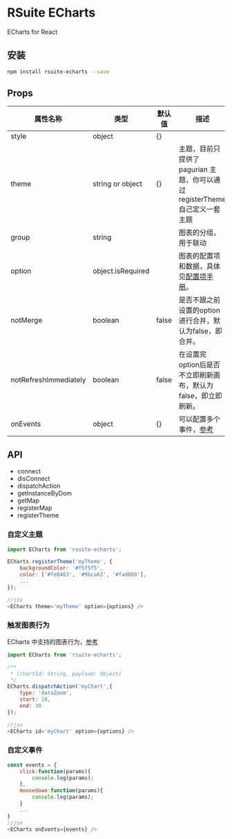 # RSuite ECharts

ECharts for React
## 安装
```bash
npm install rsuite-echarts --save
```
## Props

属性名称                  | 类型                | 默认值   | 描述
--------------------- | ----------------- | ----- | -----------------------------------------------------------------
style                 | object            | {}    |
theme                 | string or object  | {}    | 主题，目前只提供了 pagurian 主题，你可以通过registerTheme 自己定义一套主题
group                 | string            |       | 图表的分组，用于联动
option                | object.isRequired |       | 图表的配置项和数据，具体见[配置项手册](http://echarts.baidu.com/option.html#title)。
notMerge              | boolean           | false | 是否不跟之前设置的option进行合并，默认为false，即合并。
notRefreshImmediately | boolean           | false | 在设置完option后是否不立即刷新画布，默认为false，即立即刷新。
onEvents              | object            | {}    | 可以配置多个事件，[参考](http://echarts.baidu.com/api.html#events)


## API

- connect
- disConnect
- dispatchAction
- getInstanceByDom
- getMap
- registerMap
- registerTheme

### 自定义主题

```js
import ECharts from 'rsuite-echarts';

ECharts.registerTheme('myTheme', {
    backgroundColor: '#f5f5f5',
    color: ['#fe8463', '#9bca63', '#fad860'],
    ...
});

//jsx
<ECharts theme='myTheme' option={options} />

```

### 触发图表行为

ECharts 中支持的图表行为，[参考](http://echarts.baidu.com/api.html#action)

```js
import ECharts from 'rsuite-echarts';

/**
 * (chartId: String, payload: Object)
 */
ECharts.dispatchAction('myChart',{
    type: 'dataZoom',
    start: 20,
    end: 30
});

//jsx
<ECharts id='myChart' option={options} />

```

### 自定义事件

```js
const events = {
    click:function(params){
        console.log(params);
    },
    mousedown:function(params){
        console.log(params);
    }
    ...
}
//jsx
<ECharts onEvents={events} />

```
